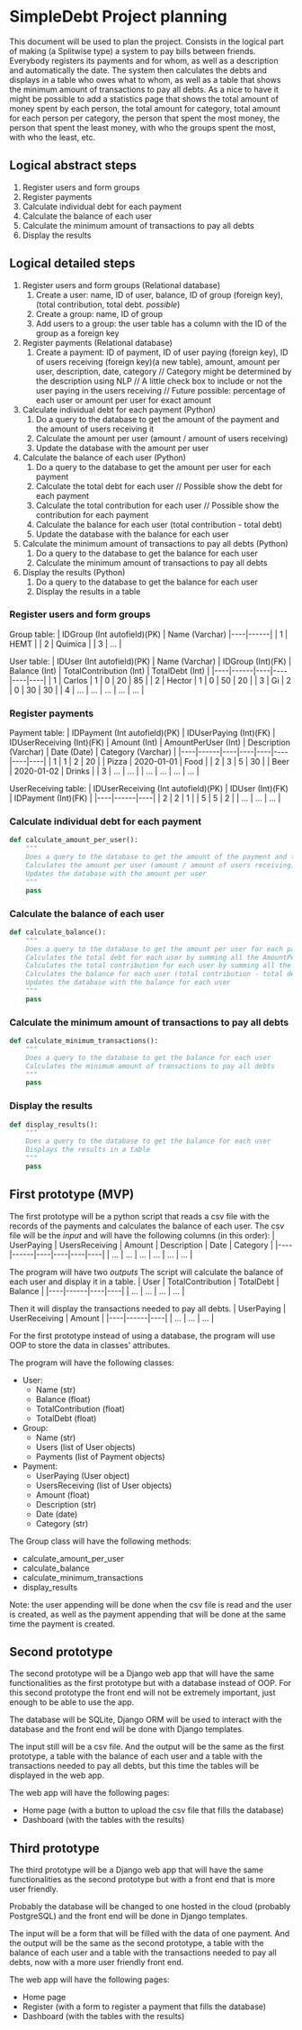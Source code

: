 # SimpleDebt Project planning

This document will be used to plan the project. Consists in the logical part of making (a Splitwise type) a system to pay bills between friends. Everybody registers its payments and for whom, as well as a description and automatically the date. The system then calculates the debts and displays in a table who owes what to whom, as well as a table that shows the minimum amount of transactions to pay all debts. As a nice to have it might be possible to add a statistics page that shows the total amount of money spent by each person, the total amount for category, total amount for each person per category, the person that spent the most money, the person that spent the least money, with who the groups spent the most, with who the least, etc.

## Logical abstract steps

1. Register users and form groups
2. Register payments
3. Calculate individual debt for each payment
4. Calculate the balance of each user
5. Calculate the minimum amount of transactions to pay all debts
6. Display the results

## Logical detailed steps

1. Register users and form groups (Relational database)
    1. Create a user: name, ID of user, balance, ID of group (foreign key), (total contribution, total debt. *possible*)
    2. Create a group: name, ID of group
    3. Add users to a group: the user table has a column with the ID of the group as a foreign key
2. Register payments (Relational database)
    1. Create a payment: ID of payment, ID of user paying (foreign key), ID of users receiving (foreign key)(a new table), amount, amount per user, description, date, category
    // Category might be determined by the description using NLP
    // A little check box to include or not the user paying in the users receiving
    // Future possible: percentage of each user or amount per user for exact amount
3. Calculate individual debt for each payment (Python)
    1. Do a query to the database to get the amount of the payment and the amount of users receiving it
    2. Calculate the amount per user (amount / amount of users receiving)
    3. Update the database with the amount per user
4. Calculate the balance of each user (Python)
    1. Do a query to the database to get the amount per user for each payment
    2. Calculate the total debt for each user
    // Possible show the debt for each payment
    3. Calculate the total contribution for each user
    // Possible show the contribution for each payment
    4. Calculate the balance for each user (total contribution - total debt)
    5. Update the database with the balance for each user
5. Calculate the minimum amount of transactions to pay all debts (Python)
    1. Do a query to the database to get the balance for each user
    2. Calculate the minimum amount of transactions to pay all debts
6. Display the results (Python)
    1. Do a query to the database to get the balance for each user
    2. Display the results in a table

### Register users and form groups

Group table:
| IDGroup (Int autofield)(PK) | Name (Varchar)
|----|------|
| 1  | HEMT |
| 2  | Quimica |
| 3 | ... |

User table:
| IDUser (Int autofield)(PK) | Name (Varchar) | IDGroup (Int)(FK) | Balance (Int) | TotalContribution (Int) | TotalDebt (Int) |
|----|------|----|----|----|----|
| 1 | Carlos | 1 | 0 | 20 | 85 |
| 2 | Hector | 1 | 0 | 50 | 20 |
| 3 | Gi | 2 | 0 | 30 | 30 |
| 4 | ... | ... | ... | ... | ... |

### Register payments

Payment table:
| IDPayment (Int autofield)(PK) | IDUserPaying (Int)(FK) | IDUserReceiving (Int)(FK) | Amount (Int) | AmountPerUser (Int) | Description (Varchar) | Date (Date) | Category (Varchar) |
|----|------|----|----|----|----|----|----|
| 1 | 1 | 2 | 20 |  | Pizza | 2020-01-01 | Food |
| 2 | 3 | 5 | 30 |  | Beer | 2020-01-02 | Drinks |
| 3 | ... | ... |  | ... | ... | ... | ... |

UserReceiving table:
| IDUserReceiving (Int autofield)(PK) | IDUser (Int)(FK) | IDPayment (Int)(FK) |
|----|------|----|
| 2 | 2 | 1 |
| 5 | 5 | 2 |
| ... | ... | ... |

### Calculate individual debt for each payment

```python
def calculate_amount_per_user():
    """
    Does a query to the database to get the amount of the payment and the amount of users receiving it
    Calculates the amount per user (amount / amount of users receiving)
    Updates the database with the amount per user
    """
    pass
```

### Calculate the balance of each user

```python
def calculate_balance():
    """
    Does a query to the database to get the amount per user for each payment
    Calculates the total debt for each user by summing all the AmountPerUser it appears in the database
    Calculates the total contribution for each user by summing all the payments made by each user
    Calculates the balance for each user (total contribution - total debt)
    Updates the database with the balance for each user
    """
    pass
```

### Calculate the minimum amount of transactions to pay all debts

```python
def calculate_minimum_transactions():
    """
    Does a query to the database to get the balance for each user
    Calculates the minimum amount of transactions to pay all debts
    """
    pass
```

### Display the results

```python
def display_results():
    """
    Does a query to the database to get the balance for each user
    Displays the results in a table
    """
    pass
```

## First prototype (MVP)

The first prototype will be a python script that reads a csv file with the records of the payments and calculates the balance of each user.
The csv file will be the *input* and will have the following columns (in this order):
| UserPaying | UsersReceiving | Amount | Description | Date | Category |
|----|------|----|----|----|----|
| ... | ... | ... | ... | ... | ... |

The program will have two *outputs*
The script will calculate the balance of each user and display it in a table.
| User | TotalContribution | TotalDebt | Balance |
|----|------|----|----|
| ... | ... | ... | ... |

Then it will display the transactions needed to pay all debts.
| UserPaying | UserReceiving | Amount |
|----|------|----|
| ... | ... | ... |

For the first prototype instead of using a database, the program will use OOP to store the data in classes' attributes.

The program will have the following classes:
- User:
    - Name (str)
    - Balance (float)
    - TotalContribution (float)
    - TotalDebt (float)
- Group:
    - Name (str)
    - Users (list of User objects)
    - Payments (list of Payment objects)
- Payment:
    - UserPaying (User object)
    - UsersReceiving (list of User objects)
    - Amount (float)
    - Description (str)
    - Date (date)
    - Category (str)

The Group class will have the following methods:
- calculate_amount_per_user
- calculate_balance
- calculate_minimum_transactions
- display_results

Note: the user appending will be done when the csv file is read and the user is created, as well as the payment appending that will be done at the same time the payment is created.

## Second prototype

The second prototype will be a Django web app that will have the same functionalities as the first prototype but with a database instead of OOP. For this second prototype the front end will not be extremely important, just enough to be able to use the app. 

The database will be SQLite, Django ORM will be used to interact with the database and the front end will be done with Django templates. 

The input still will be a csv file. And the output will be the same as the first prototype, a table with the balance of each user and a table with the transactions needed to pay all debts, but this time the tables will be displayed in the web app.

The web app will have the following pages:
- Home page (with a button to upload the csv file that fills the database)
- Dashboard (with the tables with the results)

## Third prototype

The third prototype will be a Django web app that will have the same functionalities as the second prototype but with a front end that is more user friendly.

Probably the database will be changed to one hosted in the cloud (probably PostgreSQL) and the front end will be done in Django templates.

The input will be a form that will be filled with the data of one payment. And the output will be the same as the second prototype, a table with the balance of each user and a table with the transactions needed to pay all debts, now with a more user friendly front end.

The web app will have the following pages:
- Home page
- Register (with a form to register a payment that fills the database)
- Dashboard (with the tables with the results)